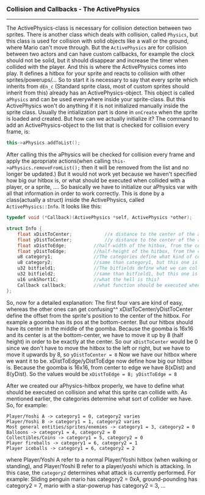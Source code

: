 ### Collision and Callbacks - The ActivePhysics
---

The ActivePhysics-class is necessary for collision detection between two sprites. There is another class which deals with collision, called ``Physics``, but this class is used
for collision with solid objects like a wall or the ground, where Mario can't move through. But the ``ActivePhysics`` are for collision between two actors and can have custom 
callbacks, for example the clock should not be solid, but it should disappear and increase the timer when collided with the player. And this is where the ActivePhysics comes into
play. It defines a hitbox for your sprite and reacts to collision with other sprites/powerups/...
So to start it is necessary to say that every sprite which inherits from ``dEn_c`` (Standard sprite class, most of custom sprites should inherit from this) already has an ActivePhysics-object.
This object is called ``aPhysics`` and can be used everywhere inside your sprite-class. But this ActivePhysics won't do anything if it is not initialized manually inside the sprite class. 
Usually the intialization part is done in ``onCreate`` when the sprite is loaded and created. But how can we actually initialize it?
The command to add an ActivePhysics-object to the list that is checked for collision every frame, is:
```c++
this->aPhysics.addToList();
```

After calling this the aPhysics will be checked for collision every frame and apply the apropriate actions(when calling ``this->aPhysics.removeFromList();`` then it will be removed from the list and no longer be updated.)
But it would not work yet because we haven't specified how big our hitbox is, or what should be executed when collided with a player, or a sprite, ....
So basically we have to initialize our aPhysics var with all that information in order to work correctly. This is done by a class(actually a struct) inside the ActivePhysics, called ``ActivePhysics::Info``. It looks like this:

```c++
typedef void (*Callback)(ActivePhysics *self, ActivePhysics *other);		//This declares "Callback" as a pointer to a function which takes two ActivePhysics-pointers as parameters

struct Info {
	float xDistToCenter;			//x distance to the center of the aPhysics-hitbox, relative to sprite's pos.x
	float yDistToCenter;			//y distance to the center of the aPhysics-hitbox, relative to sprite's pos.y
	float xDistToEdge;			//half-width of the hitbox, from the center to the edge
	float yDistToEdge;			//half-height of the hitbox, from the center to the edge
	u8 category1;				//The categories define what kind of collider the sprite has (act like a player, like an enemy, like an object(e.g. fireball)
	u8 category2;				//same than category1, but this one is just used when category1 is equal to 1, which means this sprite acts like a player
	u32 bitfield1;				//The bitfields define what we can collide with, so should it react to fireball-collision, can be eaten by yoshi(collision with tongue)
	u32 bitfield2;				//same than bitfield1, but this one is just used when category1 is equal to 1, which means this sprite acts like a player
	u16 unkShort1C;				//what the hell is this? 
	Callback callback;			//what function should be executed when a collision occurs? This is a ``Callback`` (see above -> function pointer)
};
```

So, now for a detailed explanation:
The first four vars are kind of easy, whereas the other ones can get confusing^^
xDistToCenter/yDistToCenter define the offset from the sprite's position to the center of the hitbox. For example a goomba has its pos at the bottom-center. But our hitbox should have its center in the middle of the 
goomba. Because the goomba is 16x16 and its center is at the bottom-center, we have to move it up by 8 (half height) in order to be exactly at the center. So our ``xDistToCenter`` would be 0 since we don't have to move
the hitbox to the left or right, but we have to move it upwards by 8, so ``yDistToCenter = 8``
Now we have our hitbox where we want it to be. xDistToEdge/yDistToEdge now define how big our hitbox is. Because the goomba is 16x16, from center to edge we have 8(xDist) and 8(yDist). So the values would be
``xDistToEdge = 8; yDistToEdge = 8``

After we created our aPhysics-hitbox properly, we have to define what should be executed on collision and what this sprite can collide with. 
As mentioned earlier, the categories determine what sort of collider we have. So, for example:
```
Player/Yoshi A -> category1 = 0, category2 varies
Player/Yoshi B -> category1 = 1, category2 varies
Most general entities/sprites/enemies -> category1 = 3, category2 = 0
Balloons -> category1 = 4, category2 = 0
Collectibles/Coins -> category1 = 5, category2 = 0
Player fireballs -> category1 = 6, category2 = 1
Player iceballs -> category1 = 6, category2 = 2
```
where Player/Yoshi A refer to a normal Player/Yoshi hitbox (when walking or standing), and Player/Yoshi B refer to a player/yoshi which is attacking. In this case, the ``category2`` determines what attack is currently 
performed. For example: Sliding penguin mario has category2 = 0xA, ground-pounding has category2 = 7, mario with a star-powerup has category2 = 3, ...
